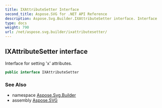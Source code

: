 ```yaml
---
title: IXAttributeSetter Interface
second_title: Aspose.SVG for .NET API Reference
description: Aspose.Svg.Builder.IXAttributeSetter interface. Interface for setting x attributes
type: docs
weight: 790
url: /net/aspose.svg.builder/ixattributesetter/
---
```

## IXAttributeSetter interface

Interface for setting 'x' attributes.

```csharp
public interface IXAttributeSetter
```

### See Also

* namespace [Aspose.Svg.Builder](../../aspose.svg.builder/)
* assembly [Aspose.SVG](../../)
